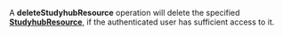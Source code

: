 <a name="deleteStudyhubResource"></a>A **deleteStudyhubResource** operation will delete the specified <a href="#studies">**StudyhubResource**</a>, if the authenticated user has sufficient access to it.

